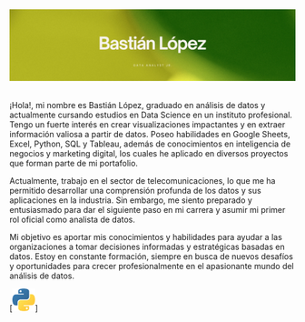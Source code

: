 <div id="header" align="center">
  <img decoding="async" src="Banner.jpg" width="auto"/>
</div>
<br>
<p>
¡Hola!, mi nombre es Bastián López, graduado en análisis de datos y actualmente cursando estudios en Data Science en un instituto profesional. Tengo un fuerte interés en crear visualizaciones impactantes y en extraer información valiosa a partir de datos. Poseo habilidades en Google Sheets, Excel, Python, SQL y Tableau, además de conocimientos en inteligencia de negocios y marketing digital, los cuales he aplicado en diversos proyectos que forman parte de mi portafolio.

Actualmente, trabajo en el sector de telecomunicaciones, lo que me ha permitido desarrollar una comprensión profunda de los datos y sus aplicaciones en la industria. Sin embargo, me siento preparado y entusiasmado para dar el siguiente paso en mi carrera y asumir mi primer rol oficial como analista de datos.


Mi objetivo es aportar mis conocimientos y habilidades para ayudar a las organizaciones a tomar decisiones informadas y estratégicas basadas en datos. Estoy en constante formación, siempre en busca de nuevos desafíos y oportunidades para crecer profesionalmente en el apasionante mundo del análisis de datos.</p>

[<img src='226051.webp' alt='python' height='40'>]

